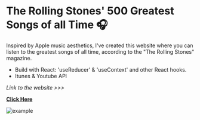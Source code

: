 # The Rolling Stones' 500 Greatest Songs of all Time 🎧

Inspired by Apple music aesthetics, I've created this website where you can listen to the
greatest songs of all time, according to the "The Rolling Stones" magazine.

- Build with React: 'useReducer' & 'useContext' and other React hooks.
- Itunes & Youtube API

_Link to the website >>>_

**[Click Here](https://best-500-songs.herokuapp.com/)**

![example](/example.gif)
